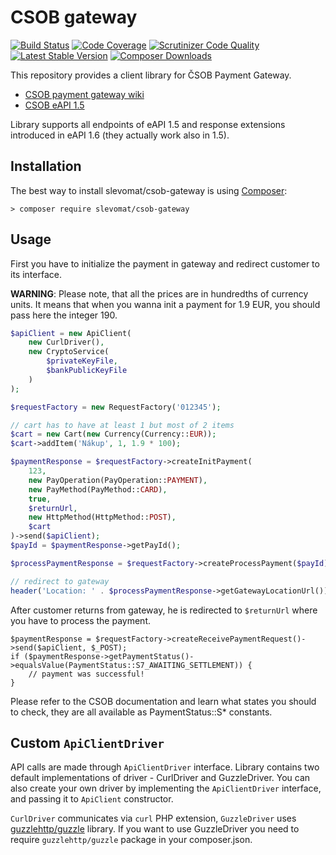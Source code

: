 # CSOB gateway

[![Build Status](https://img.shields.io/travis/slevomat/csob-gateway/master.svg?style=flat-square)](https://travis-ci.org/slevomat/csob-gateway)
[![Code Coverage](https://img.shields.io/coveralls/slevomat/csob-gateway.svg?style=flat-square)](https://coveralls.io/r/slevomat/csob-gateway)
[![Scrutinizer Code Quality](https://img.shields.io/scrutinizer/g/slevomat/csob-gateway.svg?style=flat-square)](https://scrutinizer-ci.com/g/slevomat/csob-gateway/?branch=master)
[![Latest Stable Version](https://img.shields.io/packagist/v/slevomat/csob-gateway.svg?style=flat-square)](https://packagist.org/packages/slevomat/csob-gateway)
[![Composer Downloads](https://img.shields.io/packagist/dt/slevomat/csob-gateway.svg?style=flat-square)](https://packagist.org/packages/slevomat/csob-gateway)

This repository provides a client library for ČSOB Payment Gateway.

- [CSOB payment gateway wiki](https://github.com/csob/paymentgateway/wiki)
- [CSOB eAPI 1.5](https://github.com/csob/paymentgateway/wiki/eAPI-1.5)

Library supports all endpoints of eAPI 1.5 and response extensions introduced in eAPI 1.6 (they actually work also in 1.5).

## Installation

The best way to install slevomat/csob-gateway is using [Composer](http://getcomposer.org/):

```
> composer require slevomat/csob-gateway
```

## Usage

First you have to initialize the payment in gateway and redirect customer to its interface.

**WARNING**: Please note, that all the prices are in hundredths of currency units. It means that when you wanna init a payment for 1.9 EUR, you should pass here the integer 190.
```php
$apiClient = new ApiClient(
	new CurlDriver(),
	new CryptoService(
		$privateKeyFile,
		$bankPublicKeyFile
	)
);

$requestFactory = new RequestFactory('012345');

// cart has to have at least 1 but most of 2 items
$cart = new Cart(new Currency(Currency::EUR));
$cart->addItem('Nákup', 1, 1.9 * 100);

$paymentResponse = $requestFactory->createInitPayment(
	123,
	new PayOperation(PayOperation::PAYMENT),
	new PayMethod(PayMethod::CARD),
	true,
	$returnUrl,
	new HttpMethod(HttpMethod::POST),
	$cart
)->send($apiClient);
$payId = $paymentResponse->getPayId();

$processPaymentResponse = $requestFactory->createProcessPayment($payId)->send($apiClient);

// redirect to gateway
header('Location: ' . $processPaymentResponse->getGatewayLocationUrl());
```
After customer returns from gateway, he is redirected to `$returnUrl` where you have to process the payment.
```
$paymentResponse = $requestFactory->createReceivePaymentRequest()->send($apiClient, $_POST);
if ($paymentResponse->getPaymentStatus()->equalsValue(PaymentStatus::S7_AWAITING_SETTLEMENT)) {
	// payment was successful!
}
```
Please refer to the CSOB documentation and learn what states you should to check, they are all available as PaymentStatus::S* constants.

## Custom `ApiClientDriver`

API calls are made through `ApiClientDriver` interface. Library contains two default implementations of driver - CurlDriver and GuzzleDriver. You can also
create your own driver by implementing the `ApiClientDriver` interface, and passing it to `ApiClient` constructor.

`CurlDriver` communicates via `curl` PHP extension, `GuzzleDriver` uses [guzzlehttp/guzzle](https://packagist.org/packages/guzzlehttp/guzzle) library. If you want to use
GuzzleDriver you need to require `guzzlehttp/guzzle` package in your composer.json.
